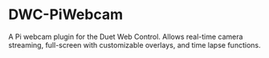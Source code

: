 # DWC-PiWebcam
A Pi webcam plugin for the Duet Web Control.  Allows real-time camera streaming, full-screen with customizable overlays, and time lapse functions.  
